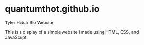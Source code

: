 # quantumthot.github.io
Tyler Hatch Bio Website

This is a display of a simple website I made using HTML, CSS, and JavaScript.

